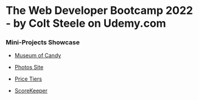 # The Web Developer Bootcamp 2022 - by Colt Steele on Udemy.com


### Mini-Projects Showcase

- [Museum of Candy](https://web-dev-bootcamp-miniprojects-1.vercel.app/)

- [Photos Site](https://web-dev-bootcamp-miniprojects-1-gnkh.vercel.app/)

- [Price Tiers](https://web-dev-bootcamp-miniprojects-1-gqbr.vercel.app/)

- [ScoreKeeper](https://web-dev-bootcamp-amm2af863-hongyunie.vercel.app/)

